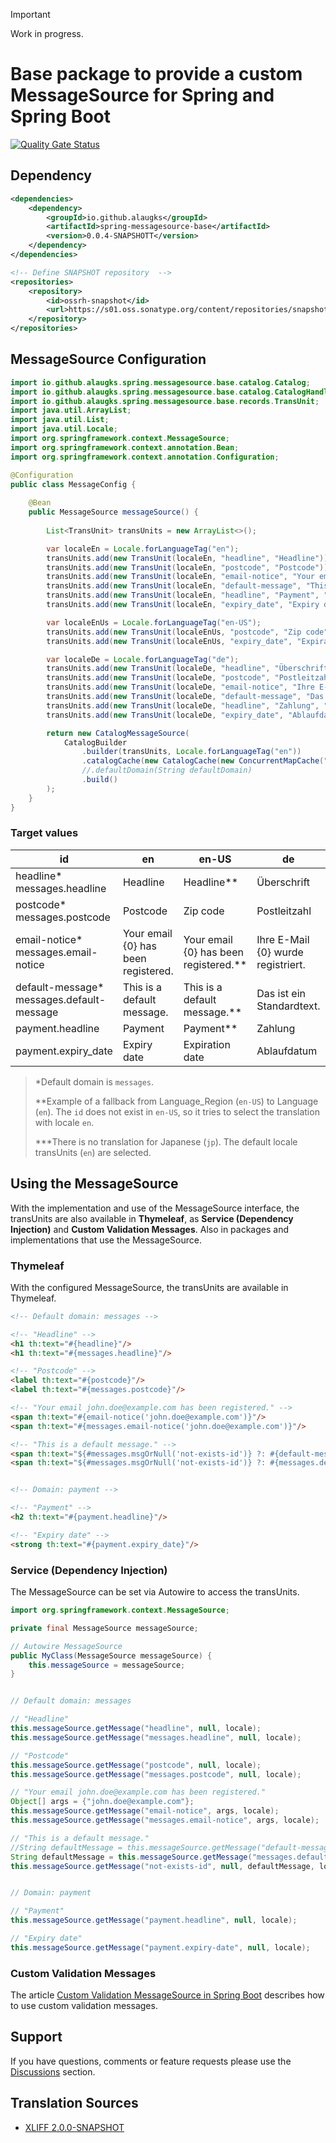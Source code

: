 > [!IMPORTANT]
> Work in progress.

# Base package to provide a custom MessageSource for Spring and Spring Boot

[![Quality Gate Status](https://sonarcloud.io/api/project_badges/measure?project=alaugks_spring-messagesource-base&metric=alert_status&token=3d2b79af1f0f0ab6089e565495b4db6f621e9a13)](https://sonarcloud.io/summary/overall?id=alaugks_spring-messagesource-base)

## Dependency

```xml
<dependencies>
    <dependency>
        <groupId>io.github.alaugks</groupId>
        <artifactId>spring-messagesource-base</artifactId>
        <version>0.0.4-SNAPSHOTT</version>
    </dependency>
</dependencies>

<!-- Define SNAPSHOT repository  -->
<repositories>
    <repository>
        <id>ossrh-snapshot</id>
        <url>https://s01.oss.sonatype.org/content/repositories/snapshots</url>
    </repository>
</repositories>
```

## MessageSource Configuration
```java
import io.github.alaugks.spring.messagesource.base.catalog.Catalog;
import io.github.alaugks.spring.messagesource.base.catalog.CatalogHandler;
import io.github.alaugks.spring.messagesource.base.records.TransUnit;
import java.util.ArrayList;
import java.util.List;
import java.util.Locale;
import org.springframework.context.MessageSource;
import org.springframework.context.annotation.Bean;
import org.springframework.context.annotation.Configuration;

@Configuration
public class MessageConfig {
    
    @Bean
    public MessageSource messageSource() {
        
        List<TransUnit> transUnits = new ArrayList<>();

        var localeEn = Locale.forLanguageTag("en");
        transUnits.add(new TransUnit(localeEn, "headline", "Headline"));
        transUnits.add(new TransUnit(localeEn, "postcode", "Postcode"));
        transUnits.add(new TransUnit(localeEn, "email-notice", "Your email {0} has been registered."));
        transUnits.add(new TransUnit(localeEn, "default-message", "This is a default message."));
        transUnits.add(new TransUnit(localeEn, "headline", "Payment", "payment"));
        transUnits.add(new TransUnit(localeEn, "expiry_date", "Expiry date", "payment"));

        var localeEnUs = Locale.forLanguageTag("en-US");
        transUnits.add(new TransUnit(localeEnUs, "postcode", "Zip code"));
        transUnits.add(new TransUnit(localeEnUs, "expiry_date", "Expiration date", "payment"));

        var localeDe = Locale.forLanguageTag("de");
        transUnits.add(new TransUnit(localeDe, "headline", "Überschrift"));
        transUnits.add(new TransUnit(localeDe, "postcode", "Postleitzahl"));
        transUnits.add(new TransUnit(localeDe, "email-notice", "Ihre E-Mail {0} wurde registriert."));
        transUnits.add(new TransUnit(localeDe, "default-message", "Das ist ein Standardtext."));
        transUnits.add(new TransUnit(localeDe, "headline", "Zahlung", "payment"));
        transUnits.add(new TransUnit(localeDe, "expiry_date", "Ablaufdatum", "payment"));

        return new CatalogMessageSource(
            CatalogBuilder
                .builder(transUnits, Locale.forLanguageTag("en"))
                .catalogCache(new CatalogCache(new ConcurrentMapCache("my-cache")))
                //.defaultDomain(String defaultDomain)
                .build()
        );
    }
}
```


### Target values

<table>
  <thead>
  <tr>
    <th>id</th>
    <th>en</th>
    <th>en-US</th>
    <th>de</th>
    <th>jp***</th>
  </tr>
  </thead>
  <tbody>
  <tr>
    <td>headline*<br>messages.headline</td>
    <td>Headline</td>
    <td>Headline**</td>
    <td>Überschrift</td>
    <td>Headline</td>
  </tr>
  <tr>
    <td>postcode*<br>messages.postcode</td>
    <td>Postcode</td>
    <td>Zip code</td>
    <td>Postleitzahl</td>
    <td>Postcode</td>
  </tr>
  <tr>
    <td>email-notice*<br>messages.email-notice</td>
    <td>Your email {0} has been registered.</td>
    <td>Your email {0} has been registered.**</td>
    <td>Ihre E-Mail {0} wurde registriert.</td>
    <td>Your email {0} has been registered.</td>
  </tr>
  <tr>
    <td>default-message*<br>messages.default-message</td>
    <td>This is a default message.</td>
    <td>This is a default message.**</td>
    <td>Das ist ein Standardtext.</td>
    <td>This is a default message.</td>
  </tr>
  <tr>
    <td>payment.headline</td>
    <td>Payment</td>
    <td>Payment**</td>
    <td>Zahlung</td>
    <td>Payment</td>
  </tr>
  <tr>
    <td>payment.expiry_date</td>
    <td>Expiry date</td>
    <td>Expiration date</td>
    <td>Ablaufdatum</td>
    <td>Expiry date</td>
  </tr>
  </tbody>
</table>

> *Default domain is `messages`.
>
> **Example of a fallback from Language_Region (`en-US`) to Language (`en`). The `id` does not exist in `en-US`, so it tries to select the translation with locale `en`.
> 
> ***There is no translation for Japanese (`jp`). The default locale transUnits (`en`) are selected.

<a name="a5"></a>

## Using the MessageSource

With the implementation and use of the MessageSource interface, the transUnits are also available in **Thymeleaf**, as **Service (Dependency Injection)** and **Custom Validation Messages**. Also in packages and implementations that use the MessageSource.

### Thymeleaf

With the configured MessageSource, the transUnits are available in Thymeleaf.

```html
<!-- Default domain: messages -->

<!-- "Headline" -->
<h1 th:text="#{headline}"/>
<h1 th:text="#{messages.headline}"/>

<!-- "Postcode" -->
<label th:text="#{postcode}"/>
<label th:text="#{messages.postcode}"/>

<!-- "Your email john.doe@example.com has been registered." -->
<span th:text="#{email-notice('john.doe@example.com')}"/>
<span th:text="#{messages.email-notice('john.doe@example.com')}"/>

<!-- "This is a default message." -->
<span th:text="${#messages.msgOrNull('not-exists-id')} ?: #{default-message}"/>
<span th:text="${#messages.msgOrNull('not-exists-id')} ?: #{messages.default-message}"/>


<!-- Domain: payment -->

<!-- "Payment" -->
<h2 th:text="#{payment.headline}"/>

<!-- "Expiry date" -->
<strong th:text="#{payment.expiry_date}"/>
```

### Service (Dependency Injection)

The MessageSource can be set via Autowire to access the transUnits.

```java
import org.springframework.context.MessageSource;

private final MessageSource messageSource;

// Autowire MessageSource
public MyClass(MessageSource messageSource) {
    this.messageSource = messageSource;
}


// Default domain: messages

// "Headline"
this.messageSource.getMessage("headline", null, locale);
this.messageSource.getMessage("messages.headline", null, locale);

// "Postcode"
this.messageSource.getMessage("postcode", null, locale);
this.messageSource.getMessage("messages.postcode", null, locale);

// "Your email john.doe@example.com has been registered."
Object[] args = {"john.doe@example.com"};
this.messageSource.getMessage("email-notice", args, locale);
this.messageSource.getMessage("messages.email-notice", args, locale);

// "This is a default message."
//String defaultMessage = this.messageSource.getMessage("default-message", null, locale);
String defaultMessage = this.messageSource.getMessage("messages.default-message", null, locale);
this.messageSource.getMessage("not-exists-id", null, defaultMessage, locale);


// Domain: payment

// "Payment"
this.messageSource.getMessage("payment.headline", null, locale);

// "Expiry date"
this.messageSource.getMessage("payment.expiry-date", null, locale);
```

### Custom Validation Messages

The article [Custom Validation MessageSource in Spring Boot](https://www.baeldung.com/spring-custom-validation-message-source) describes how to use custom validation messages.


## Support

If you have questions, comments or feature requests please use the [Discussions](https://github.com/alaugks/spring-xliff-translation/discussions) section.

<a name="a8"></a>


## Translation Sources

* [XLIFF 2.0.0-SNAPSHOT](https://github.com/alaugks/spring-messagesource-xliff/tree/snapshot/2.0.0)
